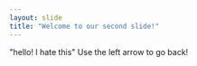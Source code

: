 ```yaml
---
layout: slide
title: "Welcome to our second slide!"
---
```

"hello! I hate this"
Use the left arrow to go back!
